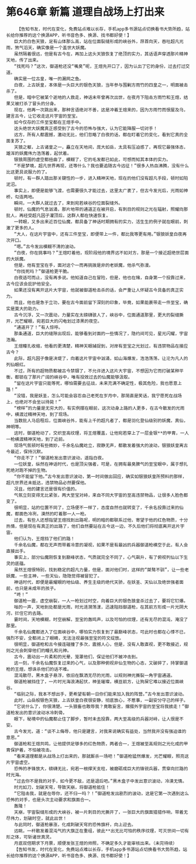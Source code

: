 # 第646章 新篇 道理自战场上打出来
        【告知书友，时代在变化，免费站点难以长存，手机app多书源站点切换看书大势所趋，站长给你推荐的这个换源APP，听书音色多、换源、找书都好使！】
       巨大的白色天狼，足有山体那么高，站在位面裂缝形成的峡谷外，昂首向天，吞吐超凡光雨，煞气滔天，确实像是一个盖世大妖魔。
       虽然隔着很远，但是有古今在，再加上这头天狼恢复了绝顶的实力，其话语声穿透那片精神天地，传了出来。
       “找死吗？”这次，御道枪还没“嘴臭”呢，王煊先开口了，因为认出了它的身份，过去打过交道。
       确实是一位古皇，唯一的漏网之鱼。
       白夜，上古妖皇，本体是一头巨大的银色天狼，当年参与围剿方雨竹的四皇之一，明面被击杀了。
       但是，暗中它被某个逝地的人救走，神话末年曾再次出世，在夜月下阻击方雨竹和王煊，结果又被打杀了冒头的分身。
       现在，他再一次跳出来，那种言语绝对不善，这是冲着王煊来的，因为方雨竹而恨屋及乌，建言古今，让它收走这片宇宙的至宝。
       如今仅存的三件至宝都在王煊手中。
       这头绝世大妖魔真正感受到了古今的恐怖与强大，认为它能降服一切对手！
       远方，所有人都震撼，激动无比，他们忽略了白夜的话，都在盯着它的变化，看到它真的全面复苏了。
       天狼之躯，上古诸皇之一，矗立在天地间，庞大如岳，太具有压迫感了，再现它最强体态，雄浑的妖魔伟力浩荡着，起伏着。
       银狼周围的虚空都扭曲了，模糊了，它的毛发都已如此，可想而知其本体的实力。
       “不是梦境，超凡世界再现，还等什么？我也要追随古今远征！”很多人热血沸腾，没有什么比这更具说服力的了。
       顿时，有一群人踏出那关键性的一步，进入精神天地，现在的他们没有超凡手段，顿时如陷泥沼。
       事实上，即便是能够飞渡，也需要很久才能过去，这里太广袤了，但古今发光后，光雨如神桥，勾连两地。
       瞬间，一大群人就过去了，来到宛若峡谷的位面裂缝外。
       顿时，仙魔的气息汹涌，那片地带的通道正在被开启，有刺目的规则之光在辐射，照耀向那批人，再经受超凡因子灌顶后，这群人都在快速恢复。
       一转眼，又多出来近百位仙魔，都具备了神话时期拥有的实力，活生生的例子就在眼前，刺激了更多的人。
       “大人，在这片宇宙中，还有三件至宝，即便带上一件，都比我等更有用。”银狼妖皇白夜再次开口。
       “嗯。”古今发出模糊不清的波动。
       “白夜，你在挑事吗？”王煊盯着他，现阶段他的境界远不如对方，那是一个接近超绝世层面的大妖魔。
       但是，他有至宝在手，面对这个一而再挑拨是非的老妖魔，他杀气弥漫。
       “你找死吗？”御道枪更干脆。
       白夜适可而止，没有再多说。他知道自己在冒险，但是，他也在赌，自身第一个投靠过来，古今应该会庇护他安全。
       如果还没有离开这片大宇宙，他就被御道枪击杀的话，会严重让人怀疑古今具备的真正实力。
       而且，他也是急于立功，要在古今面前留下深刻的印象，毕竟，如果能裹带走一件至宝，确实是莫大的助力。
       古今沉浮，又一次震动，力量实在太磅礴骇人了，峡谷中，位面通道那里，更大的裂缝撕开，光芒耀眼，宛若巨大的闪电划过漆黑的夜空。
       “通道开了！”有人惊呼。
       那条通道，巨大的缝隙出现后，能够看到对面的一些情况了，隐约间可见，星光闪耀，宇宙浩瀚。
       王煊瞳孔收缩，他看的更清楚，精神天眼捕捉到，对岸有至宝之光划过，有违禁物品在接应古今？
       此际，超凡因子像是决堤了，向着这片宇宙中汹涌，如山海爆发，浩浩荡荡，让沦为凡人的列仙眼红。
       不过，所有的超物质都被古今禁锢了，不允许进入这片大宇宙，不想因为它而打破某种平衡，都锁在了那片广阔的峡谷中，唯有投效过去的仙魔能够汲取。
       “留在这片宇宙只能等死，哪怕需要去征战，未来充满不确定性，极其危险，我也愿意上路！”
       “没错，我是妖圣，怎么可能会容忍自己老死在岁月中，那简直是笑话，我宁愿死在战场上，也绝对不会坐以待毙！”
       “榜样”的力量是无穷大的，有实例摆在眼前，这次动身上路的人更多，在古今散发的光雨中，横渡过精神天地，到了现场。
       当数批人马启程后，位面峡谷外，能有上千的超凡者了，都是羽化登仙级别的妖魔，真仙，神明等。
       这时，御道枪动了，交织至高纹理，将王煊覆盖，让他宛若穿上了一层金银**的甲胄，一人一枪横渡精神天地，到了近前。
       现场气氛顿时有些微妙，千余名仙魔屹立，寂静无声，都散发着强大的波动，银狼妖皇离古今最近，保持沉默。
       “你走不了！”御道枪发出意识波动，遥指白夜。
       一位妖皇，纵然在神话时代，也是顶尖强者，可是，在拥有最臭脾气的至宝眼中，属于想扎死绝对跑不掉的生物。
       “你不能留下他。”古今发出意识波动，第一时间做出回应，确实如银狼妖皇所预料的那样，超凡世界还未抵达，违禁物品必然要保他。
       况且，他的建言还是很有价值的。
       气氛立刻变得无比紧张，两大至宝对峙，来自不同大宇宙的至高违禁物品，让很多人脸色都变了。
       很明显，站的位置不同了，立场便不一样了，态度自然也就转变了，千余名投靠过来的仙魔，都面色冷冽，漠然的盯着那一人一枪。
       过去，有些人还想指望王煊找到出路呢，明的暗的都联系过他，寄望于他的红色物质，十分热情，但是现在有真正的出路了，他们自然要站在古今这一边，不久后他们将彻底离开这片宇宙。
       他们认为，王煊挡了他们的路！
       千余名仙魔，都在无声而带着冷意的凝视，如果不是有最凶的兵器御道枪横空于此，有人会直接出手。
       事实上，部分仙魔刚恢复到巅峰状态，气质就完全不同了，心气飙升，有了俯视列仙以下生灵的底蕴。
       虽然王煊很特别，找到稳定的超凡力量，但是，面对他们时，这样的“桀骜不驯”，让一些老妖魔，一些主神，一些天仙，隐隐觉得被冒犯了。
       神话时代，即便是最耀眼的地仙级、养生主级的绝代天骄，在妖圣、天仙以及绝世强者面前，也只是未成年的孩子。
       “咚！”
       御道枪一震，虚空崩裂，一人一枪划过时空，向着巨大的银色狼皇杀过去了，要将它钉爆。
       嗡的一声，天地到处都是光雨，时光涟漪荡漾，迅速阻挡御道枪，在其前方形成一片光阴大河，拦住它的去路。
       霎时间，天地模糊，时空崩解，至宝的轰鸣声，以及可怕的纹理，还有无尽的混沌，淹没了那里。
       千余名仙魔都进入了位面峡谷中，哪怕实力恢复到了最巅峰状态，可此时也都在心悸不已，强烈不安，全都闭上了眼睛，无法注视最强至宝的符文绽放。
       很明显，御道枪和古今接连碰撞了多次，震撼人心，但是，没有人敢直视，更不敢接近，规则之光会刺穿他们的瞳孔和元神。
       古今，震动出一片柔和的光晕，笼罩他们，保证他们不被冲击到。
       这一刻，千余名仙魔恢复过来的心气，以及那种俯视非仙生物的心态，又破碎了，持掌御道枪的王煊，想诛杀他们的话不难。
       混沌散尽，黑木盒子悬浮，依旧在飘洒无尽的光雨，以规则神光撕裂一角宇宙通道。
       御道枪被挡住了，一片时光海浪涛起伏，神圣璀璨，横亘前方，让狗屎它难以接近位面峡谷。
       “临别之际，我本不想出手，更希望有朝一日你们能来加入我的阵营。”古今发出意识波动。
       此时，山岳般银色天狼，上古妖皇白夜很安静，彻底放心，不惹事，一副安分守己的样子。
       “它说什么了，你很清楚。一头狼畜也敢辱我？竟敢妄言，撺掇外宇宙的至宝将我掳走！”御道枪发出的意识波动冰冷刺骨。
       眼下，秘境中的仙魔都止住了脚步，暂时未去投靠，两大至高级的兵器对峙，让人很是不安。
       古今发光，道：“谈不上侮辱，他只是建言，对我来说确实有益处，当然我并没有强迫谁的意思。”
       御道枪和王煊共鸣，让他提供足够多的红色物质，两者合一，王煊被至高规则之光化成的甲胄保护着，不怕被攻击。
       “看来道理都是从战场上打出来的，那就厮杀一场吧！”御道枪猛然爆发，光芒耀眼，照亮这片宇宙虚空。
       恐怖的矛锋放大，磅礴无比，宛若一根撑天支柱，被磨砺成巨大的锋锐兵器，贯穿向拦路的时光海。
       “过去你不是我的对手，如今更不敌，还是退后吧。”黑木盒子中发出意识波动，冷漠无情。
       时光如刀，划破天穹，导致天崩，将御道枪抵住！
       “它阻击我，就是在辱你，还不归一吗？！”御道枪发出剧烈的波动，这是它第一次遇到这么恐怖的对手，也是头次主动要求和旗面合一。
       轰隆！
       天崩，宇宙裂缝形成的大峡谷，被一片刺目的光撕开了，一张巨大的旗面猎猎作响，带着无尽伟力，划破时空，就此出世！
       与此同时，御道枪暴涨，化成刺破天穹的恐怖旗杆，向上迎去。
       远眺，一杆散发着混沌气的大旗正在重组，彼此**出无比可怕的秩序纹理，可灭世间一切有形之体，可斩诸世真灵。
       月底双倍期求下月票，顺便发张王煊的帅照，不确定多久才能审核出来。（未完待续）
       【告知书友，时代在变化，免费站点难以长存，手机app多书源站点切换看书大势所趋，站长给你推荐的这个换源APP，听书音色多、换源、找书都好使！】